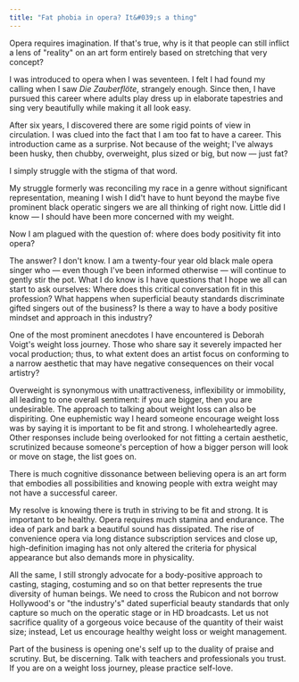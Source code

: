 ```yaml
---
title: "Fat phobia in opera? It&#039;s a thing"
---
```


Opera requires imagination. If that's true, why is it that people can still inflict a lens of "reality" on an art form entirely based on stretching that very concept? 

I was introduced to opera when I was seventeen. I felt I had found my calling when I saw *Die Zauberflöte*, strangely enough. Since then, I have pursued this career where adults play dress up in elaborate tapestries and sing very beautifully while making it all look easy.

After six years, I discovered there are some rigid points of view in circulation. I was clued into the fact that I am too fat to have a career. This introduction came as a surprise. Not because of the weight; I've always been husky, then chubby, overweight, plus sized or big, but now — just fat? 

I simply struggle with the stigma of that word.

My struggle formerly was reconciling my race in a genre without significant representation, meaning I wish I did't have to hunt beyond the maybe five prominent black operatic singers we are all thinking of right now. Little did I know — I should have been more concerned with my weight. 

Now I am plagued with the question of: where does body positivity fit into opera?

The answer? I don't know. I am a twenty-four year old black male opera singer who — even though I've been informed otherwise — will continue to gently stir the pot. What I do know is I have questions that I hope we all can start to ask ourselves: Where does this critical conversation fit in this profession? What happens when superficial beauty standards discriminate gifted singers out of the business? Is there a way to have a body positive mindset and approach in this industry?

One of the most prominent anecdotes I have encountered is Deborah Voigt's weight loss journey. Those who share say it severely impacted her vocal production; thus, to what extent does an artist focus on conforming to a narrow aesthetic that may have negative consequences on their vocal artistry?

Overweight is synonymous with unattractiveness, inflexibility or immobility, all leading to one overall sentiment: if you are bigger, then you are undesirable. The approach to talking about weight loss can also be dispiriting. One euphemistic way I heard someone encourage weight loss was by saying it is important to be fit and strong. I wholeheartedly agree. Other responses include being overlooked for not fitting a certain aesthetic, scrutinized because someone's perception of how a bigger person will look or move on stage, the list goes on. 

There is much cognitive dissonance between believing opera is an art form that embodies all possibilities and knowing people with extra weight may not have a successful career.

My resolve is knowing there is truth in striving to be fit and strong. It is important to be healthy. Opera requires much stamina and endurance. The idea of park and bark a beautiful sound has dissipated. The rise of convenience opera via long distance subscription services and close up, high-definition imaging has not only altered the criteria for physical appearance but also demands more in physicality.

All the same, I still strongly advocate for a body-positive approach to casting, staging, costuming and so on that better represents the true diversity of human beings. We need to cross the Rubicon and not borrow Hollywood's or "the industry's" dated superficial beauty standards that only capture so much on the operatic stage or in HD broadcasts. Let us not sacrifice quality of a gorgeous voice because of the quantity of their waist size; instead, Let us encourage healthy weight loss or weight management.

Part of the business is opening one's self up to the duality of praise and scrutiny. But, be discerning. Talk with teachers and professionals you trust. If you are on a weight loss journey, please practice self-love.
